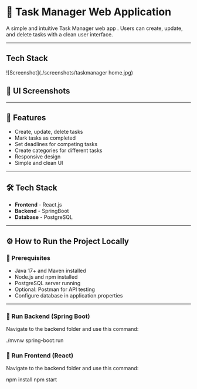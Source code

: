 # 📝 Task Manager Web Application

A simple and intuitive Task Manager web app . Users can create, update, and delete tasks with a clean user interface.

---

## Tech Stack

![Screenshot](./screenshots/taskmanager home.jpg)


## 📸 UI Screenshots



---

## 🚀 Features

- Create, update, delete tasks
- Mark tasks as completed
- Set deadlines for competing tasks
- Create categories for different tasks
- Responsive design
- Simple and clean UI

---

## 🛠 Tech Stack

- **Frontend** - React.js
- **Backend** - SpringBoot
- **Database** - PostgreSQL

---

## ⚙️ How to Run the Project Locally

### 🔹 Prerequisites

- Java 17+ and Maven installed
- Node.js and npm installed
- PostgreSQL server running
- Optional: Postman for API testing
- Configure database in application.properties
---

### 🔸 Run Backend (Spring Boot)

Navigate to the backend folder and use this command:

  ./mvnw spring-boot:run

### 🔸 Run Frontend (React)

Navigate to the backend folder and use this command:

  npm install
  npm start
